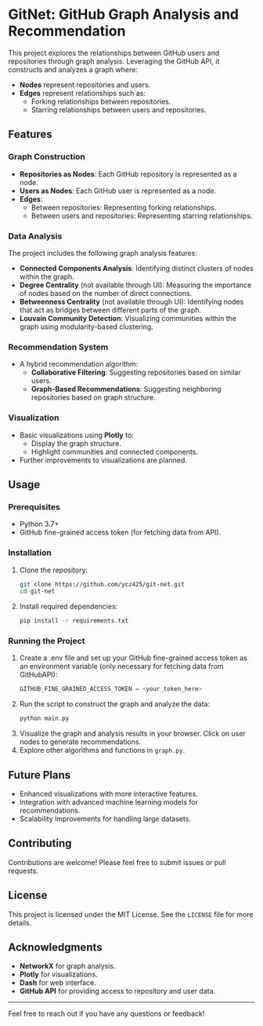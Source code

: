 # GitNet: GitHub Graph Analysis and Recommendation

This project explores the relationships between GitHub users and repositories through graph analysis. Leveraging the GitHub API, it constructs and analyzes a graph where:
- **Nodes** represent repositories and users.
- **Edges** represent relationships such as:
  - Forking relationships between repositories.
  - Starring relationships between users and repositories.

## Features

### Graph Construction
- **Repositories as Nodes**: Each GitHub repository is represented as a node.
- **Users as Nodes**: Each GitHub user is represented as a node.
- **Edges**:
  - Between repositories: Representing forking relationships.
  - Between users and repositories: Representing starring relationships.

### Data Analysis
The project includes the following graph analysis features:
- **Connected Components Analysis**: Identifying distinct clusters of nodes within the graph.
- **Degree Centrality** (not available through UI): Measuring the importance of nodes based on the number of direct connections.
- **Betweenness Centrality** (not available through UI): Identifying nodes that act as bridges between different parts of the graph.
- **Louvain Community Detection**: Visualizing communities within the graph using modularity-based clustering.

### Recommendation System
- A hybrid recommendation algorithm:
  - **Collaborative Filtering**: Suggesting repositories based on similar users.
  - **Graph-Based Recommendations**: Suggesting neighboring repositories based on graph structure.

### Visualization
- Basic visualizations using **Plotly** to:
  - Display the graph structure.
  - Highlight communities and connected components.
- Further improvements to visualizations are planned.

## Usage

### Prerequisites
- Python 3.7+
- GitHub fine-grained access token (for fetching data from API).

### Installation
1. Clone the repository:
   ```bash
   git clone https://github.com/ycz425/git-net.git
   cd git-net
   ```
2. Install required dependencies:
   ```bash
   pip install -r requirements.txt
   ```

### Running the Project
1. Create a .env file and set up your GitHub fine-grained access token as an environment variable (only necessary for fetching data from GitHubAPI):
   ```Python
   GITHUB_FINE_GRAINED_ACCESS_TOKEN = <your_token_here>
   ```
2. Run the script to construct the graph and analyze the data:
   ```bash
   python main.py
   ```
3. Visualize the graph and analysis results in your browser. Click on user nodes to generate recommendations.
4. Explore other algorithms and functions in ```graph.py```.

## Future Plans
- Enhanced visualizations with more interactive features.
- Integration with advanced machine learning models for recommendations.
- Scalability improvements for handling large datasets.

## Contributing
Contributions are welcome! Please feel free to submit issues or pull requests.

## License
This project is licensed under the MIT License. See the `LICENSE` file for more details.

## Acknowledgments
- **NetworkX** for graph analysis.
- **Plotly** for visualizations.
- **Dash** for web interface.
- **GitHub API** for providing access to repository and user data.

---

Feel free to reach out if you have any questions or feedback!
